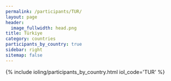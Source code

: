 ```yaml
---
permalink: /participants/TUR/
layout: page
header:
  image_fullwidth: head.png
title: Türkiye
category: countries
participants_by_country: true
sidebar: right
sitemap: false
---
```


{% include ioling/participants_by_country.html iol_code='TUR' %}